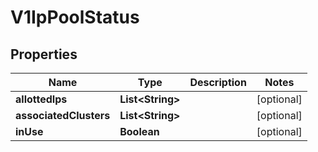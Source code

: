# V1IpPoolStatus

## Properties
Name | Type | Description | Notes
------------ | ------------- | ------------- | -------------
**allottedIps** | **List&lt;String&gt;** |  |  [optional]
**associatedClusters** | **List&lt;String&gt;** |  |  [optional]
**inUse** | **Boolean** |  |  [optional]
